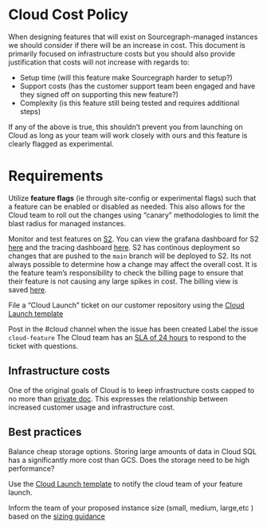 # Cloud Cost Policy

When designing features that will exist on Sourcegraph-managed instances we should consider if there will be an increase in cost. This document is primarily focused on infrastructure costs but you should also provide justification that costs will not increase with regards to:

- Setup time (will this feature make Sourcegraph harder to setup?)
- Support costs (has the customer support team been engaged and have they signed off on supporting this new feature?)
- Complexity (is this feature still being tested and requires additional steps)

If any of the above is true, this shouldn’t prevent you from launching on Cloud as long as your team will work closely with ours and this feature is clearly flagged as experimental.

# Requirements

Utilize **feature flags** (ie through site-config or experimental flags) such that a feature can be enabled or disabled as needed. This also allows for the Cloud team to roll out the changes using “canary” methodologies to limit the blast radius for managed instances.

Monitor and test features on [S2](https://sourcegraph.sourcegraph.com/). You can view the grafana dashboard for S2 [here](https://sourcegraph.sourcegraph.com/-/debug/grafana/) and the tracing dashboard [here](https://console.cloud.google.com/traces/overview?project=sourcegraph-managed-sg).
S2 has continous deployment so changes that are pushed to the `main` branch will be deployed to S2. Its not always possible to determine how a change may affect the overall cost. It is the feature team’s responsibility to check the billing page to ensure that their feature is not causing any large spikes in cost. The billing view is saved [here](https://console.cloud.google.com/billing/017005-C370B2-0E3030/reports;savedView=8549f3e5-8bfa-4a88-9b41-42a72eeb93f5?organizationId=244397465763&project=sourcegraph-dev).

File a “Cloud Launch” ticket on our customer repository using the
[Cloud Launch template](https://docs.google.com/document/d/1oE2PJSdgqcX3ZRApWXwabgDtzFK4-0PZ3js5PTxsavw/edit?usp=sharing)

Post in the #cloud channel when the issue has been created
Label the issue `cloud-feature`
The Cloud team has an [SLA of 24 hours](./index.md#SLAs-for-managed-instances) to respond to the ticket with questions.

## Infrastructure costs

One of the original goals of Cloud is to keep infrastructure costs capped to no more than [private doc](https://docs.google.com/document/d/1IBbnjPWvpYp7pWE6chSDUNQIBB0fUYOxn47o1oSiKok/edit?usp=sharing). This expresses the relationship between increased customer usage and infrastructure cost.

## Best practices

Balance cheap storage options. Storing large amounts of data in Cloud SQL has a significantly more cost than GCS. Does the storage need to be high performance?

Use the [Cloud Launch template](https://docs.google.com/document/d/1oE2PJSdgqcX3ZRApWXwabgDtzFK4-0PZ3js5PTxsavw/edit?usp=sharing) to notify the cloud team of your feature launch.

Inform the team of your proposed instance size (small, medium, large,etc ) based
on the [sizing guidance](https://docs.google.com/document/d/1WXfmyBsGlIoJvSdxaEhV0iYTD4ylm9ykLyJItDE53eE/edit#bookmark=id.hmlsv2azmjja)
